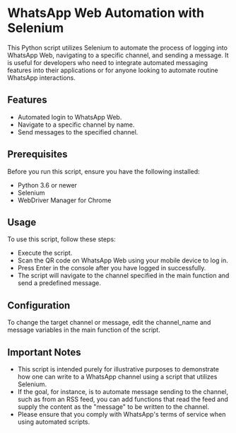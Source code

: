 # WhatsApp Web Automation with Selenium

This Python script utilizes Selenium to automate the process of logging into WhatsApp Web, navigating to a specific channel, and sending a message. It is useful for developers who need to integrate automated messaging features into their applications or for anyone looking to automate routine WhatsApp interactions.

## Features

- Automated login to WhatsApp Web.
- Navigate to a specific channel by name.
- Send messages to the specified channel.

## Prerequisites

Before you run this script, ensure you have the following installed:
- Python 3.6 or newer
- Selenium
- WebDriver Manager for Chrome

## Usage

To use this script, follow these steps:

- Execute the script.
- Scan the QR code on WhatsApp Web using your mobile device to log in.
- Press Enter in the console after you have logged in successfully.
- The script will navigate to the channel specified in the main function and send a predefined message.


## Configuration
To change the target channel or message, edit the channel_name and message variables in the main function of the script.

## Important Notes
- This script is intended purely for illustrative purposes to demonstrate how one can write to a WhatsApp channel using a script that utilizes Selenium.
- If the goal, for instance, is to automate message sending to the channel, such as from an RSS feed, you can add functions that read the feed and supply the content as the "message" to be written to the channel.
- Please ensure that you comply with WhatsApp's terms of service when using automated scripts.
